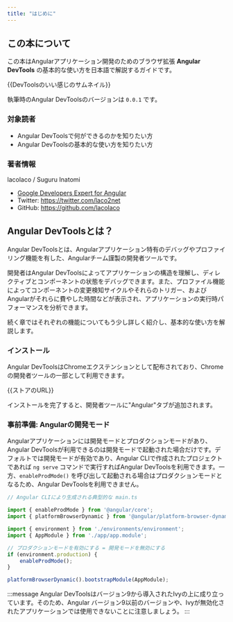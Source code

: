 ```yaml
---
title: "はじめに"
---
```


## この本について

この本はAngularアプリケーション開発のためのブラウザ拡張 **Angular DevTools** の基本的な使い方を日本語で解説するガイドです。

{{DevToolsのいい感じのサムネイル}}

執筆時のAngular DevToolsのバージョンは `0.0.1` です。

### 対象読者

- Angular DevToolsで何ができるのかを知りたい方
- Angular DevToolsの基本的な使い方を知りたい方

### 著者情報

lacolaco / Suguru Inatomi

- [Google Developers Expert for Angular](https://developers.google.com/community/experts/directory/profile/profile-suguru_inatomi)
- Twitter: https://twitter.com/laco2net
- GitHub: https://github.com/lacolaco

## Angular DevToolsとは？

Angular DevToolsとは、Angularアプリケーション特有のデバッグやプロファイリング機能を有した、Angularチーム謹製の開発者ツールです。

開発者はAngular DevToolsによってアプリケーションの構造を理解し、ディレクティブとコンポーネントの状態をデバッグできます。また、プロファイル機能によってコンポーネントの変更検知サイクルやそれらのトリガー、およびAngularがそれらに費やした時間などが表示され、アプリケーションの実行時パフォーマンスを分析できます。

続く章ではそれぞれの機能についてもう少し詳しく紹介し、基本的な使い方を解説します。

### インストール

Angular DevToolsはChromeエクステンションとして配布されており、Chromeの開発者ツールの一部として利用できます。

{{ストアのURL}}

インストールを完了すると、開発者ツールに"Angular"タブが追加されます。

### 事前準備: Angularの開発モード

Angularアプリケーションには開発モードとプロダクションモードがあり、Angular DevToolsが利用できるのは開発モードで起動された場合だけです。デフォルトでは開発モードが有効であり、Angular CLIで作成されたプロジェクトであれば `ng serve` コマンドで実行すればAngular DevToolsを利用できます。一方、`enableProdMode()` を呼び出して起動される場合はプロダクションモードとなるため、Angular DevToolsを利用できません。

```ts:main.ts
// Angular CLIにより生成される典型的な main.ts

import { enableProdMode } from '@angular/core';
import { platformBrowserDynamic } from '@angular/platform-browser-dynamic';

import { environment } from './environments/environment';
import { AppModule } from './app/app.module';

// プロダクションモードを有効にする = 開発モードを無効にする
if (environment.production) {
    enableProdMode();
}

platformBrowserDynamic().bootstrapModule(AppModule);
```

:::message
Angular DevToolsはバージョン9から導入されたIvyの上に成り立っています。そのため、Angular バージョン9以前のバージョンや、Ivyが無効化されたアプリケーションでは使用できないことに注意しましょう。
:::
